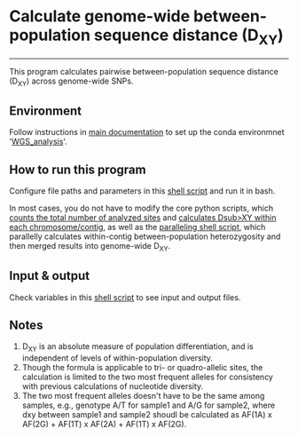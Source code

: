 # Calculate genome-wide between-population sequence distance (D<sub>XY</sub>)

----
This program calculates pairwise between-population sequence distance (D<sub>XY</sub>) across genome-wide SNPs.

## Environment
Follow instructions in [main documentation](../../README.md) to set up the conda environmnet '[WGS_analysis](../../conda_environment/WGS_analysis.yml)'.

## How to run this program
Configure file paths and parameters in this [shell script](code/run_calc_dxy.sh) and run it in bash. 

In most cases, you do not have to modify the core python scripts, which [counts the total number of analyzed sites](code/filter_mpileup_by_cov.py) and [calculates Dsub>XY</sub> within each chromosome/contig](code/calc_dxy_contig.py), as well as the [paralleling shell script](code/calc_dxy.sh), which parallelly calculates within-contig between-population heterozygosity and then merged results into genome-wide D<sub>XY</sub>.

## Input & output
Check variables in this [shell script](code/run_calc_dxy.sh) to see input and output files.

## Notes
1. D<sub>XY</sub> is an absolute measure of population differentiation, and is independent of levels of within-population diversity.
2. Though the formula is applicable to tri- or quadro-allelic sites, the calculation is limited to the two most frequent alleles for consistency with previous calculations of nucleotide diversity.
3. The two most frequent alleles doesn't have to be the same among samples, e.g., genotype A/T for sample1 and A/G for sample2, where dxy between sample1 and sample2 shoudl be calculated as AF(1A) x AF(2G) + AF(1T) x AF(2A) + AF(1T) x AF(2G). 
